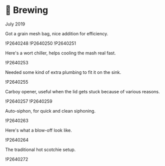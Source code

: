 # 🌾 Brewing
July 2019

Got a grain mesh bag, nice addition for efficiency.

!P2640248
!P2640250
!P2640251

Here's a wort chiller, helps cooling the mash real fast.

!P2640253

Needed some kind of extra plumbing to fit it on the sink.

!P2640255

Carboy opener, useful when the lid gets stuck because of various reasons.

!P2640257
!P2640259

Auto-siphon, for quick and clean siphoning.

!P2640263

Here's what a blow-off look like.

!P2640264

The traditional hot scotchie setup.

!P2640272
